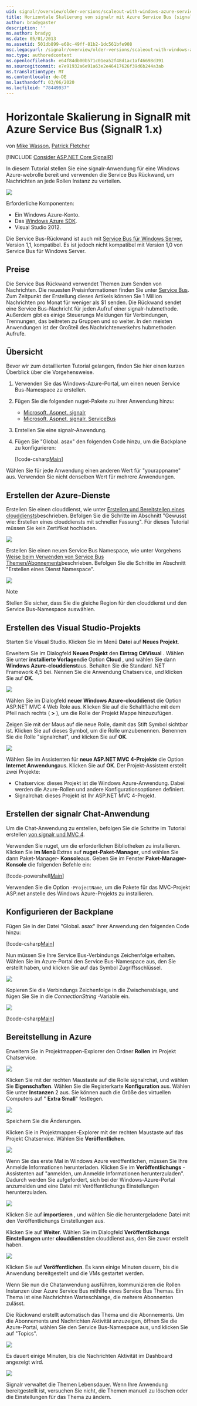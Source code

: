 ```yaml
---
uid: signalr/overview/older-versions/scaleout-with-windows-azure-service-bus
title: Horizontale Skalierung von signalr mit Azure Service Bus (signalr 1. x) | Microsoft-Dokumentation
author: bradygaster
description: ''
ms.author: bradyg
ms.date: 05/01/2013
ms.assetid: 501db899-e68c-49ff-81b2-1dc561bfe908
msc.legacyurl: /signalr/overview/older-versions/scaleout-with-windows-azure-service-bus
msc.type: authoredcontent
ms.openlocfilehash: e64f84db00b571c01ea52f48d1ac1af46698d391
ms.sourcegitcommit: e7e91932a6e91a63e2e46417626f39d6b244a3ab
ms.translationtype: MT
ms.contentlocale: de-DE
ms.lasthandoff: 03/06/2020
ms.locfileid: "78449937"
---
```

# <a name="signalr-scaleout-with-azure-service-bus-signalr-1x"></a>Horizontale Skalierung in SignalR mit Azure Service Bus (SignalR 1.x)

von [Mike Wasson](https://github.com/MikeWasson), [Patrick Fletcher](https://github.com/pfletcher)

[!INCLUDE [Consider ASP.NET Core SignalR](~/includes/signalr/signalr-version-disambiguation.md)]

In diesem Tutorial stellen Sie eine signalr-Anwendung für eine Windows Azure-webrolle bereit und verwenden die Service Bus Rückwand, um Nachrichten an jede Rollen Instanz zu verteilen.

![](scaleout-with-windows-azure-service-bus/_static/image1.png)

Erforderliche Komponenten:

- Ein Windows Azure-Konto.
- Das [Windows Azure SDK](https://go.microsoft.com/fwlink/?linkid=254364&amp;clcid=0x409).
- Visual Studio 2012.

Die Service Bus-Rückwand ist auch mit [Service Bus für Windows Server](https://msdn.microsoft.com/library/windowsazure/dn282144.aspx), Version 1,1, kompatibel. Es ist jedoch nicht kompatibel mit Version 1,0 von Service Bus für Windows Server.

## <a name="pricing"></a>Preise

Die Service Bus Rückwand verwendet Themen zum Senden von Nachrichten. Die neuesten Preisinformationen finden Sie unter [Service Bus](https://azure.microsoft.com/pricing/details/service-bus/). Zum Zeitpunkt der Erstellung dieses Artikels können Sie 1 Million Nachrichten pro Monat für weniger als $1 senden. Die Rückwand sendet eine Service Bus-Nachricht für jeden Aufruf einer signalr-hubmethode. Außerdem gibt es einige Steuerungs Meldungen für Verbindungen, Trennungen, das beitreten zu Gruppen und so weiter. In den meisten Anwendungen ist der Großteil des Nachrichtenverkehrs hubmethoden Aufrufe.

## <a name="overview"></a>Übersicht

Bevor wir zum detaillierten Tutorial gelangen, finden Sie hier einen kurzen Überblick über die Vorgehensweise.

1. Verwenden Sie das Windows-Azure-Portal, um einen neuen Service Bus-Namespace zu erstellen.
2. Fügen Sie die folgenden nuget-Pakete zu Ihrer Anwendung hinzu: 

    - [Microsoft. Aspnet. signalr](http://nuget.org/packages/Microsoft.AspNet.SignalR)
    - [Microsoft. Aspnet. signalr. ServiceBus](http://www.nuget.org/packages/SignalR.WindowsAzureServiceBus)
3. Erstellen Sie eine signalr-Anwendung.
4. Fügen Sie "Global. asax" den folgenden Code hinzu, um die Backplane zu konfigurieren: 

    [!code-csharp[Main](scaleout-with-windows-azure-service-bus/samples/sample1.cs)]

Wählen Sie für jede Anwendung einen anderen Wert für "yourappname" aus. Verwenden Sie nicht denselben Wert für mehrere Anwendungen.

## <a name="create-the-azure-services"></a>Erstellen der Azure-Dienste

Erstellen Sie einen clouddienst, wie unter [Erstellen und Bereitstellen eines clouddiensts](https://docs.microsoft.com/azure/cloud-services/cloud-services-how-to-create-deploy)beschrieben. Befolgen Sie die Schritte im Abschnitt "Gewusst wie: Erstellen eines clouddiensts mit schneller Fassung". Für dieses Tutorial müssen Sie kein Zertifikat hochladen.

![](scaleout-with-windows-azure-service-bus/_static/image2.png)

Erstellen Sie einen neuen Service Bus Namespace, wie unter Vorgehens [Weise beim Verwenden von Service Bus Themen/Abonnements](https://docs.microsoft.com/azure/service-bus-messaging/service-bus-dotnet-how-to-use-topics-subscriptions)beschrieben. Befolgen Sie die Schritte im Abschnitt "Erstellen eines Dienst Namespace".

![](scaleout-with-windows-azure-service-bus/_static/image3.png)

> [!NOTE]
> Stellen Sie sicher, dass Sie die gleiche Region für den clouddienst und den Service Bus-Namespace auswählen.

## <a name="create-the-visual-studio-project"></a>Erstellen des Visual Studio-Projekts

Starten Sie Visual Studio. Klicken Sie im Menü **Datei** auf **Neues Projekt**.

Erweitern Sie im Dialogfeld **Neues Projekt** den **Eintrag C#Visual** . Wählen Sie unter **installierte Vorlagen**die Option **Cloud** , und wählen Sie dann **Windows Azure-clouddienst**aus. Behalten Sie die Standard .NET Framework 4,5 bei. Nennen Sie die Anwendung Chatservice, und klicken Sie auf **OK**.

![](scaleout-with-windows-azure-service-bus/_static/image4.png)

Wählen Sie im Dialogfeld **neuer Windows Azure-clouddienst** die Option ASP.NET MVC 4 Web Role aus. Klicken Sie auf die Schaltfläche mit dem Pfeil nach rechts ( **&gt;** ), um die Rolle der Projekt Mappe hinzuzufügen.

Zeigen Sie mit der Maus auf die neue Rolle, damit das Stift Symbol sichtbar ist. Klicken Sie auf dieses Symbol, um die Rolle umzubenennen. Benennen Sie die Rolle "signalrchat", und klicken Sie auf **OK**.

![](scaleout-with-windows-azure-service-bus/_static/image5.png)

Wählen Sie im Assistenten für **neue ASP.NET MVC 4-Projekte** die Option **Internet Anwendung**aus. Klicken Sie auf **OK**. Der Projekt-Assistent erstellt zwei Projekte:

- Chatservice: dieses Projekt ist die Windows Azure-Anwendung. Dabei werden die Azure-Rollen und andere Konfigurationsoptionen definiert.
- Signalrchat: dieses Projekt ist Ihr ASP.NET MVC 4-Projekt.

## <a name="create-the-signalr-chat-application"></a>Erstellen der signalr Chat-Anwendung

Um die Chat-Anwendung zu erstellen, befolgen Sie die Schritte im Tutorial erstellen [von signalr und MVC 4](tutorial-getting-started-with-signalr-and-mvc-4.md).

Verwenden Sie nuget, um die erforderlichen Bibliotheken zu installieren. Klicken Sie **im Menü** Extras auf **nuget-Paket-Manager**, und wählen Sie dann Paket-Manager- **Konsole**aus. Geben Sie im Fenster **Paket-Manager-Konsole** die folgenden Befehle ein:

[!code-powershell[Main](scaleout-with-windows-azure-service-bus/samples/sample2.ps1)]

Verwenden Sie die Option `-ProjectName`, um die Pakete für das MVC-Projekt ASP.net anstelle des Windows Azure-Projekts zu installieren.

## <a name="configure-the-backplane"></a>Konfigurieren der Backplane

Fügen Sie in der Datei "Global. asax" Ihrer Anwendung den folgenden Code hinzu:

[!code-csharp[Main](scaleout-with-windows-azure-service-bus/samples/sample3.cs)]

Nun müssen Sie Ihre Service Bus-Verbindungs Zeichenfolge erhalten. Wählen Sie im Azure-Portal den Service Bus-Namespace aus, den Sie erstellt haben, und klicken Sie auf das Symbol Zugriffsschlüssel.

![](scaleout-with-windows-azure-service-bus/_static/image6.png)

Kopieren Sie die Verbindungs Zeichenfolge in die Zwischenablage, und fügen Sie Sie in die *ConnectionString* -Variable ein.

![](scaleout-with-windows-azure-service-bus/_static/image7.png)

[!code-csharp[Main](scaleout-with-windows-azure-service-bus/samples/sample4.cs)]

## <a name="deploy-to-azure"></a>Bereitstellung in Azure

Erweitern Sie in Projektmappen-Explorer den Ordner **Rollen** im Projekt Chatservice.

![](scaleout-with-windows-azure-service-bus/_static/image8.png)

Klicken Sie mit der rechten Maustaste auf die Rolle signalrchat, und wählen Sie **Eigenschaften**. Wählen Sie die Registerkarte **Konfiguration** aus. Wählen Sie unter **Instanzen** 2 aus. Sie können auch die Größe des virtuellen Computers auf " **Extra Small**" festlegen.

![](scaleout-with-windows-azure-service-bus/_static/image9.png)

Speichern Sie die Änderungen.

Klicken Sie in Projektmappen-Explorer mit der rechten Maustaste auf das Projekt Chatservice. Wählen Sie **Veröffentlichen**.

![](scaleout-with-windows-azure-service-bus/_static/image10.png)

Wenn Sie das erste Mal in Windows Azure veröffentlichen, müssen Sie Ihre Anmelde Informationen herunterladen. Klicken Sie im **Veröffentlichungs** -Assistenten auf "anmelden, um Anmelde Informationen herunterzuladen". Dadurch werden Sie aufgefordert, sich bei der Windows-Azure-Portal anzumelden und eine Datei mit Veröffentlichungs Einstellungen herunterzuladen.

![](scaleout-with-windows-azure-service-bus/_static/image11.png)

Klicken Sie auf **importieren** , und wählen Sie die heruntergeladene Datei mit den Veröffentlichungs Einstellungen aus.

Klicken Sie auf **Weiter**. Wählen Sie im Dialogfeld **Veröffentlichungs Einstellungen** unter **clouddienst**den clouddienst aus, den Sie zuvor erstellt haben.

![](scaleout-with-windows-azure-service-bus/_static/image12.png)

Klicken Sie auf **Veröffentlichen**. Es kann einige Minuten dauern, bis die Anwendung bereitgestellt und die VMs gestartet werden.

Wenn Sie nun die Chatanwendung ausführen, kommunizieren die Rollen Instanzen über Azure Service Bus mithilfe eines Service Bus Themas. Ein Thema ist eine Nachrichten Warteschlange, die mehrere Abonnenten zulässt.

Die Rückwand erstellt automatisch das Thema und die Abonnements. Um die Abonnements und Nachrichten Aktivität anzuzeigen, öffnen Sie die Azure-Portal, wählen Sie den Service Bus-Namespace aus, und klicken Sie auf "Topics".

![](scaleout-with-windows-azure-service-bus/_static/image13.png)

Es dauert einige Minuten, bis die Nachrichten Aktivität im Dashboard angezeigt wird.

![](scaleout-with-windows-azure-service-bus/_static/image14.png)

Signalr verwaltet die Themen Lebensdauer. Wenn Ihre Anwendung bereitgestellt ist, versuchen Sie nicht, die Themen manuell zu löschen oder die Einstellungen für das Thema zu ändern.
